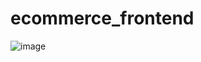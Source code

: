# ecommerce_frontend

![image](https://github.com/user-attachments/assets/32697bfa-1ecb-47a0-9618-314b37a1623f)


